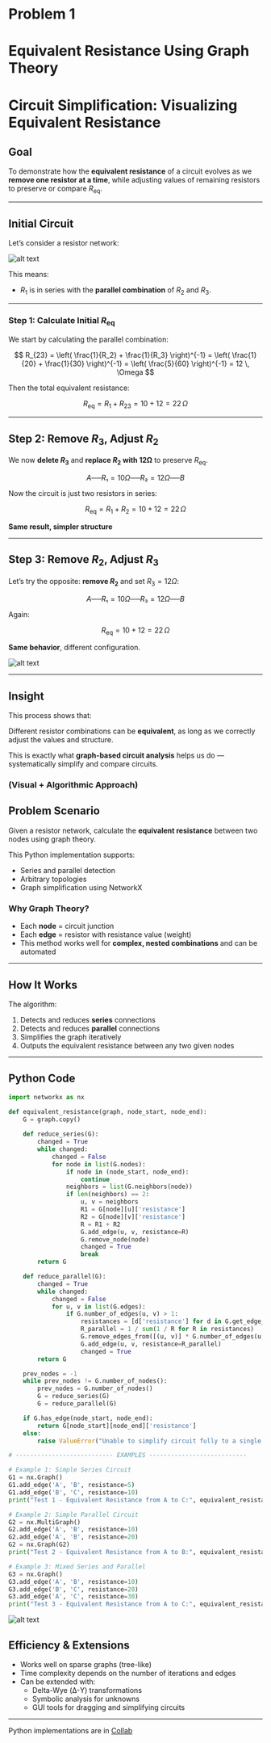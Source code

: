 # Problem 1

# Equivalent Resistance Using Graph Theory 


# Circuit Simplification: Visualizing Equivalent Resistance

##  Goal

To demonstrate how the **equivalent resistance** of a circuit evolves as we **remove one resistor at a time**, while adjusting values of remaining resistors to preserve or compare $R_{\text{eq}}$.

---

## Initial Circuit

Let’s consider a resistor network:

![alt text](image-2.png)

This means:
- $R_1$ is in series with the **parallel combination** of $R_2$ and $R_3$.

---

### Step 1: Calculate Initial $R_{\text{eq}}$

We start by calculating the parallel combination:

$$
R_{23} = \left( \frac{1}{R_2} + \frac{1}{R_3} \right)^{-1}
= \left( \frac{1}{20} + \frac{1}{30} \right)^{-1}
= \left( \frac{5}{60} \right)^{-1} = 12 \, \Omega
$$

Then the total equivalent resistance:

$$
R_{\text{eq}} = R_1 + R_{23} = 10 + 12 = 22 \, \Omega
$$

---

## Step 2: Remove $R_3$, Adjust $R_2$

We now **delete $R_3$** and **replace $R_2$ with 12Ω** to preserve $R_{\text{eq}}$.

$$A ── R₁ = 10Ω ── R₂ = 12Ω ── B$$


Now the circuit is just two resistors in series:

$$
R_{\text{eq}} = R_1 + R_2 = 10 + 12 = 22 \, \Omega
$$

**Same result, simpler structure**

---

## Step 3: Remove $R_2$, Adjust $R_3$

Let’s try the opposite: **remove $R_2$** and set $R_3 = 12Ω$:

$$
A ── R₁ = 10Ω ── R₃ = 12Ω ── B
$$

Again:

$$
R_{\text{eq}} = 10 + 12 = 22 \, \Omega
$$

**Same behavior**, different configuration.

![alt text](image-3.png)

---

## Insight

This process shows that:

Different resistor combinations can be **equivalent**, as long as we correctly adjust the values and structure.

This is exactly what **graph-based circuit analysis** helps us do — systematically simplify and compare circuits.

### (Visual + Algorithmic Approach)

##  Problem Scenario

Given a resistor network, calculate the **equivalent resistance** between two nodes using graph theory.

This Python implementation supports:
- Series and parallel detection
- Arbitrary topologies
- Graph simplification using NetworkX

###  Why Graph Theory?

- Each **node** = circuit junction
- Each **edge** = resistor with resistance value (weight)
- This method works well for **complex, nested combinations** and can be automated

---

## How It Works

The algorithm:
1. Detects and reduces **series** connections
2. Detects and reduces **parallel** connections
3. Simplifies the graph iteratively
4. Outputs the equivalent resistance between any two given nodes

---

## Python Code

```python
import networkx as nx

def equivalent_resistance(graph, node_start, node_end):
    G = graph.copy()
    
    def reduce_series(G):
        changed = True
        while changed:
            changed = False
            for node in list(G.nodes):
                if node in (node_start, node_end):
                    continue
                neighbors = list(G.neighbors(node))
                if len(neighbors) == 2:
                    u, v = neighbors
                    R1 = G[node][u]['resistance']
                    R2 = G[node][v]['resistance']
                    R = R1 + R2
                    G.add_edge(u, v, resistance=R)
                    G.remove_node(node)
                    changed = True
                    break
        return G

    def reduce_parallel(G):
        changed = True
        while changed:
            changed = False
            for u, v in list(G.edges):
                if G.number_of_edges(u, v) > 1:
                    resistances = [d['resistance'] for d in G.get_edge_data(u, v).values()]
                    R_parallel = 1 / sum(1 / R for R in resistances)
                    G.remove_edges_from([(u, v)] * G.number_of_edges(u, v))
                    G.add_edge(u, v, resistance=R_parallel)
                    changed = True
        return G

    prev_nodes = -1
    while prev_nodes != G.number_of_nodes():
        prev_nodes = G.number_of_nodes()
        G = reduce_series(G)
        G = reduce_parallel(G)

    if G.has_edge(node_start, node_end):
        return G[node_start][node_end]['resistance']
    else:
        raise ValueError("Unable to simplify circuit fully to a single resistance.")

# --------------------------- EXAMPLES ---------------------------

# Example 1: Simple Series Circuit
G1 = nx.Graph()
G1.add_edge('A', 'B', resistance=5)
G1.add_edge('B', 'C', resistance=10)
print("Test 1 - Equivalent Resistance from A to C:", equivalent_resistance(G1, 'A', 'C'))  # 15

# Example 2: Simple Parallel Circuit
G2 = nx.MultiGraph()
G2.add_edge('A', 'B', resistance=10)
G2.add_edge('A', 'B', resistance=20)
G2 = nx.Graph(G2)
print("Test 2 - Equivalent Resistance from A to B:", equivalent_resistance(G2, 'A', 'B'))  # ~6.67

# Example 3: Mixed Series and Parallel
G3 = nx.Graph()
G3.add_edge('A', 'B', resistance=10)
G3.add_edge('B', 'C', resistance=20)
G3.add_edge('A', 'C', resistance=30)
print("Test 3 - Equivalent Resistance from A to C:", equivalent_resistance(G3, 'A', 'C'))  # ~12

```

![alt text](equivalent_resistance_simplification.gif)


##  Efficiency & Extensions

- Works well on sparse graphs (tree-like)
- Time complexity depends on the number of iterations and edges
- Can be extended with:
  - Delta-Wye (Δ-Y) transformations
  - Symbolic analysis for unknowns
  - GUI tools for dragging and simplifying circuits

---

Python implementations are in [Collab](https://colab.research.google.com/drive/12GTBwiNby3IxKENQUjtxPdjeVxnk3_vg?usp=sharing)
